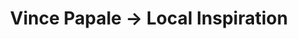 ---
pid: RS186
title: Vince Papale → Local Inspiration
location_transcription: Outside of the Lincoln Financial Field
zipcode: NJ08533
outside_phl: New Egypt NJ
neighborhood: 
age: '18'
age_range: 13-19
instagram: 
image_file_name: RS_186.jpg
proposal_transcription: Vince Papale from the movie Invincible. Inspired hope in the
  city of Philly. He was an everyday working citizen who walked onto the team.
topic: Figure,Philadelphia,Uplifting
topic_summary: 0, 0, 0
type: Other No Form
keywords_other: Vince Papale
credit: Brandy Manion
image_labels: 
twitter: 
facebook: 
permalink: "/monuments/rs186/"
layout: item-page
---